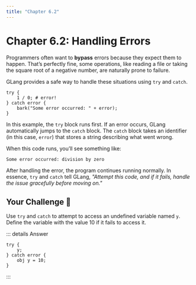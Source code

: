 ```yaml
---
title: "Chapter 6.2"
---
```


# Chapter 6.2: Handling Errors

Programmers often want to **bypass** errors because they expect them to happen. That’s perfectly fine, some operations, like reading a file or taking the square root of a negative number, are naturally prone to failure.

GLang provides a safe way to handle these situations using `try` and `catch`.

```glang
try {
    1 / 0; # error!
} catch error {
    bark("Some error occurred: " + error);
}
```

In this example, the `try` block runs first. If an error occurs, GLang automatically jumps to the `catch` block. The `catch` block takes an identifier (in this case, `error`) that stores a string describing what went wrong.

When this code runs, you’ll see something like:

```sh
Some error occurred: division by zero
```

After handling the error, the program continues running normally. In essence, `try` and `catch` tell GLang, _"Attempt this code, and if it fails, handle the issue gracefully before moving on."_

## Your Challenge 🤔

Use `try` and `catch` to attempt to access an undefined variable named `y`. Define the variable with the value 10 if it fails to access it.

::: details Answer
```glang
try {
    y;
} catch error {
    obj y = 10;
}
```
:::
